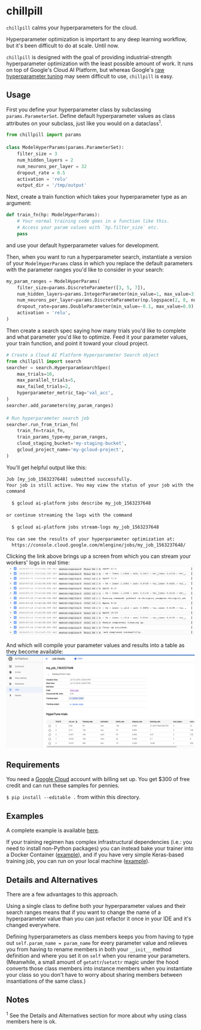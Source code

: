 chillpill
=========
`chillpill` calms your hyperparameters for the cloud.  

Hyperparameter optimization is important to any deep learning workflow, but it's been difficult to do at scale. 
Until now.  

`chillpill` is designed with the goal of providing industrial-strength hyperparameter optimization with the least 
possible amount of work.  It runs on top of Google's Cloud AI Platform, but whereas Google's 
[raw hyperparameter tuning](https://cloud.google.com/ml-engine/docs/tensorflow/using-hyperparameter-tuning) 
may seem difficult to use, `chillpill` is easy.

Usage
-----
First you define your hyperparameter class by subclassing `params.ParameterSet`.  Define default hyperparameter 
values as class attributes on your subclass, just like you would on a dataclass<sup>1</sup>.
```python
from chillpill import params

class ModelHyperParams(params.ParameterSet):
    filter_size = 3
    num_hidden_layers = 2
    num_neurons_per_layer = 32
    dropout_rate = 0.5
    activation = 'relu'
    output_dir = '/tmp/output'
```

Next, create a train function which takes your hyperparameter type as an argument:
```python
def train_fn(hp: ModelHyperParams):
    # Your normal training code goes in a function like this.
    # Access your param values with `hp.filter_size` etc. 
    pass
```
and use your default hyperparameter values for development.

Then, when you want to run a hyperparameter search, instantiate a version of your `ModelHyperParams` class in 
which you replace the default parameters with the parameter ranges you'd like to consider in your search:
```python
my_param_ranges = ModelHyperParams(
    filter_size=params.DiscreteParameter([3, 5, 7]),
    num_hidden_layers=params.IntegerParameter(min_value=1, max_value=3),
    num_neurons_per_layer=params.DiscreteParameter(np.logspace(2, 8, num=7, base=2)),
    dropout_rate=params.DoubleParameter(min_value=-0.1, max_value=0.9),
    activation = 'relu',
)
```

Then create a search spec saying how many trials you'd like to complete and what parameter you'd like to optimize. 
Feed it your parameter values, your train function, and point it toward your cloud project.   
```python
# Create a Cloud AI Platform Hyperparameter Search object
from chillpill import search
searcher = search.HyperparamSearchSpec(
    max_trials=10,
    max_parallel_trials=5,
    max_failed_trials=2,
    hyperparameter_metric_tag='val_acc',
)
searcher.add_parameters(my_param_ranges)

# Run hyperparameter search job
searcher.run_from_trian_fn(
    train_fn=train_fn,
    train_params_type=my_param_ranges,
    cloud_staging_bucket='my-staging-bucket',
    gcloud_project_name='my-gcloud-project',
)
```

You'll get helpful output like this:
```
Job [my_job_1563237648] submitted successfully.
Your job is still active. You may view the status of your job with the command

  $ gcloud ai-platform jobs describe my_job_1563237648

or continue streaming the logs with the command

  $ gcloud ai-platform jobs stream-logs my_job_1563237648

You can see the results of your hyperparameter optimization at: 
  https://console.cloud.google.com/mlengine/jobs/my_job_1563237648/
```

Clicking the link above brings up a screen from which you can stream your workers' logs in real time:
![Realtime Logs](images/logs.png)

And which will compile your parameter values and results into a table as they become available:
![Results](images/results.png)

Requirements
------------
You need a [Google Cloud](https://cloud.google.com/deployment-manager/docs/step-by-step-guide/installation-and-setup) 
account with billing set up.  You get $300 of free credit and can run these samples for pennies.

`$ pip install --editable .` from within this directory.

Examples
--------
A complete example is available [here](https://github.com/kevinbache/chillpill_examples/tree/master/chillpill_examples/cloud_hp_tuning_from_train_fn).

If your training regimen has complex infrastructural dependencies (i.e.: you need to install non-Python packages)
you can instead bake your trainer into a Docker Container ([example](https://github.com/kevinbache/chillpill_examples/tree/master/chillpill_examples/cloud_hp_tuning_from_container)),
and if you have very simple Keras-based training job, you can run on your local machine ([example](https://github.com/kevinbache/chillpill_examples/tree/master/chillpill_examples/local_hp_tuning)). 

Details and Alternatives
------------------------
There are a few advantages to this approach.  

Using a single class to define both your hyperparameter values and their search ranges means that if you want 
to change the name of a hyperparameter value than you can just refactor it once in your IDE and it's changed 
everywhere.  

Defining hyperparameters as class members keeps you from having to type out
`self.param_name = param_name` for every parameter value and relieves you from having to rename members in both 
your `__init__` method definition and where you set it on `self` when you rename your parameters.  (Meanwhile, 
a small amount of `getattr`/`setattr` magic under the hood converts those class members 
into instance members when you instantiate your class so you don't have to worry about sharing members 
between insantiations of the same class.)


Notes
-----
<sup>1</sup> See the Details and Alternatives section for more about why using class members here is ok.